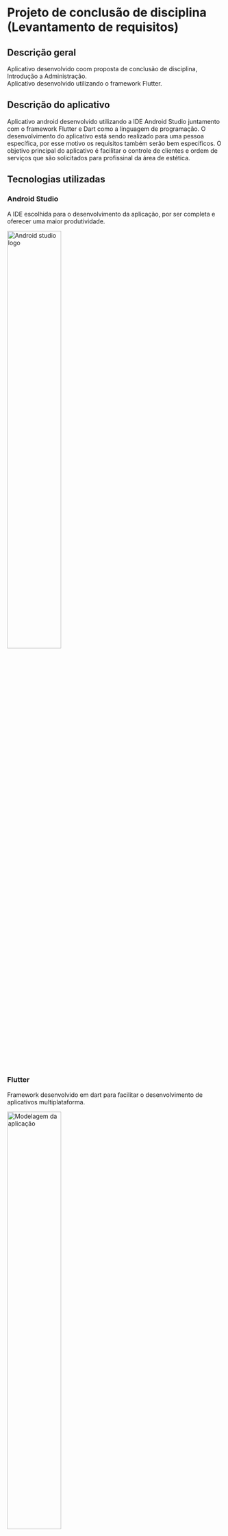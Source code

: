 # Projeto de conclusão de disciplina (Levantamento de requisitos)

## Descrição geral

Aplicativo desenvolvido coom proposta de conclusão de disciplina, Introdução a Administração.  
Aplicativo desenvolvido utilizando o framework Flutter.

## Descrição do aplicativo

Aplicativo android desenvolvido utilizando a IDE Android Studio juntamento com o framework Flutter e Dart como a linguagem de programação.
O desenvolvimento do aplicativo está sendo realizado para uma pessoa específica, por esse motivo os requisitos também serão bem específicos.
O objetivo principal do aplicativo é facilitar o controle de clientes e ordem de serviços que são solicitados para profissinal da área de estética.

## Tecnologias utilizadas

### Android Studio

A IDE escolhida para o desenvolvimento da aplicação, por ser completa e oferecer uma maior produtividade.

<img src="https://dfilitto.com.br/wp-content/uploads/2019/04/android-studio-logo.png" alt="Android studio logo" width="50%" />

### Flutter

Framework desenvolvido em dart para facilitar o desenvolvimento de aplicativos multiplataforma.

<img src="https://simpleactivity435203168.files.wordpress.com/2019/09/flutter-1024x486.png?w=1086" alt="Modelagem da aplicação" width="50%" />

## Modelagem do projeto

<img src="https://user-images.githubusercontent.com/36716898/70194053-eb55ac80-16df-11ea-80d3-144e7d8ddc8b.jpg" alt="Modelagem da aplicação" width="80%" />

A modelagem do aplicativo consiste em 4 classes, são elas:
 - Cliente (client)
 - Funcionário (employee)
 - Serviço (Servico)
 - Pedido (Demand)

**Cliente**: Controla os dados dos clientes, como o cadastro simples de dados.

**funcionário**: Controla os dados dos ajudantes, conforme informações passadas em sala de aula, a pessoa para qual esse aplicativo está sendo desenvolvido trabalha só. O nome da **funcionario** refere-se as pessoas que eventualmente venham a ajudar em algum serviço, nesse caso fica registrado a ajuda.

**Serviço**: São os serviços prestados, como exemplo maquiagem.

**Pedido**: Registra todos os pedidos (pendentes e realizados), o cadastro dos serviços é realizado com base nos dados de **cliente** e **serviços**.


## Mapa da aplicação
Há 3 (três) atividades principais que servem de base para o acesso ás demais, são elas:

***Home***: Página inicial, por onde o aplicativo inicia.

***Registros***: Listagem das solicitações pendentes.

***Configurações***: Responsável pelo cadastro e modificação dos dados da aplicação, isso inclui o cadastro de clientes, funcionários e serviços.

<img src="https://user-images.githubusercontent.com/36716898/70194092-193af100-16e0-11ea-8d88-e3a5a3c0f472.jpg" alt="Modelagem da aplicação" width="100%" />

Outras atividades estão listadas na modelagem apresentada, são atividades específicas, realizam apenas uma ação, que pode ser o CRUD de uma entidade por exemplo.

## Documentação do Flutter

This project is a starting point for a Flutter application.

A few resources to get you started if this is your first Flutter project:

- [Lab: Write your first Flutter app](https://flutter.dev/docs/get-started/codelab)
- [Cookbook: Useful Flutter samples](https://flutter.dev/docs/cookbook)

For help getting started with Flutter, view our
[online documentation](https://flutter.dev/docs), which offers tutorials,****
samples, guidance on mobile development, and a full API reference.
